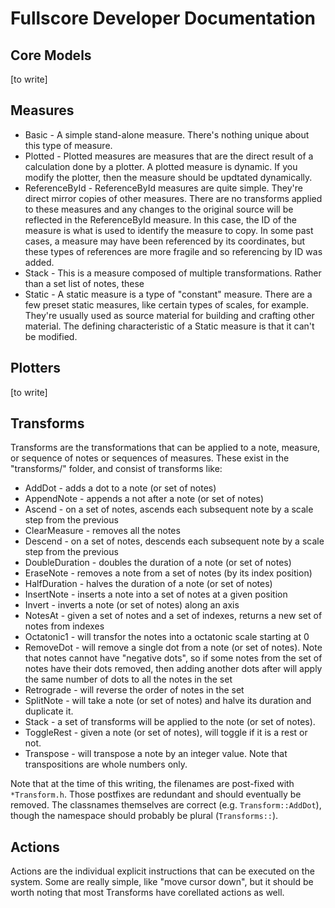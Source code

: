 # Fullscore Developer Documentation

## Core Models

[to write]


## Measures

- Basic - A simple stand-alone measure.  There's nothing unique about this type
  of measure.
- Plotted - Plotted measures are measures that are the direct result of a calculation done
by a plotter.  A plotted measure is dynamic.  If you modify the plotter, then
the measure should be updtated dynamically.
- ReferenceById - ReferenceById measures are quite simple.  They're direct mirror copies of other
measures.  There are no transforms applied to these measures and any changes to
the original source will be reflected in the ReferenceById measure.  In this case, the ID of the measure is what is used to identify the measure to
copy.  In some past cases, a measure may have been referenced by its coordinates, but these types of references are more fragile and so referencing by ID was added.
- Stack - This is a measure composed of multiple transformations.  Rather than a set list
of notes, these
- Static - A static measure is a type of "constant" measure.  There are a few
  preset static measures, like certain types of scales, for example.  They're usually used as source material for
  building and crafting other material.  The defining characteristic of a Static
  measure is that it can't be modified.

## Plotters

[to write]

## Transforms

Transforms are the transformations that can be applied to a note, measure, or
sequence of notes or sequences of measures.  These exist in the "transforms/"
folder, and consist of transforms like:

- AddDot - adds a dot to a note (or set of notes)
- AppendNote - appends a not after a note (or set of notes)
- Ascend - on a set of notes, ascends each subsequent note by a scale step from
  the previous
- ClearMeasure - removes all the notes
- Descend - on a set of notes, descends each subsequent note by a scale step from the previous
- DoubleDuration - doubles the duration of a note (or set of notes)
- EraseNote - removes a note from a set of notes (by its index position)
- HalfDuration - halves the duration of a note (or set of notes)
- InsertNote - inserts a note into a set of notes at a given position
- Invert - inverts a note (or set of notes) along an axis
- NotesAt - given a set of notes and a set of indexes, returns a new set of notes from indexes
- Octatonic1 - will transfor the notes into a octatonic scale starting at 0
- RemoveDot - will remove a single dot from a note (or set of notes).  Note that
  notes cannot have "negative dots", so if some notes from the set of notes have
  their dots removed, then adding another dots after will apply the same number
  of dots to all the notes in the set
- Retrograde - will reverse the order of notes in the set
- SplitNote - will take a note (or set of notes) and halve its duration and
  duplicate it.
- Stack - a set of transforms will be applied to the note (or set of notes).
- ToggleRest - given a note (or set of notes), will toggle if it is a rest or
  not.
- Transpose - will transpose a note by an integer value.  Note that
  transpositions are whole numbers only.

Note that at the time of this writing, the filenames are post-fixed with
`*Transform.h`.  Those postfixes are redundant and should eventually be removed.
The classnames themselves are correct (e.g. `Transform::AddDot`), though the
namespace should probably be plural (`Transforms::`).

## Actions

Actions are the individual explicit instructions that can be executed on the system.  Some are really simple, like "move cursor down", but it should be worth noting that most Transforms have corellated actions as well.
